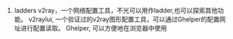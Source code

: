 1. ladders
v2ray，一个网络配置工具，不光可以用作ladder,也可以探索其他功能。
v2raylui, 一个验证过的v2ray图形配置工具，可以通过Ghelper的配置网址进行配置读取。
Ghelper, 可以方便地在浏览器中使用